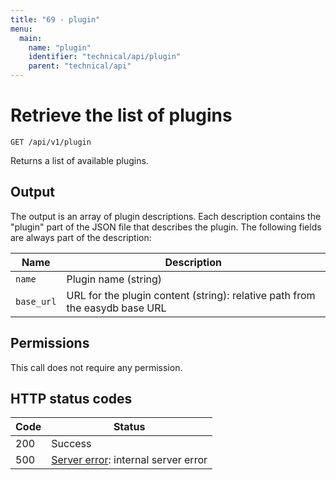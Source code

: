 ```yaml
---
title: "69 - plugin"
menu:
  main:
    name: "plugin"
    identifier: "technical/api/plugin"
    parent: "technical/api"
---
```

# Retrieve the list of plugins

    GET /api/v1/plugin

Returns a list of available plugins.

## Output

The output is an array of plugin descriptions. Each description contains the "plugin" part of the JSON file that
describes the plugin. The following fields are always part of the description:

| Name           | Description                                                                 |
|----------------|-----------------------------------------------------------------------------|
| `name`         | Plugin name (string)                                                        |
| `base_url`     | URL for the plugin content (string): relative path from the easydb base URL |

## Permissions

This call does not require any permission.

## HTTP status codes

|Code|Status|
|----|------|
| 200| Success |
| 500| [Server error](/en/technical/errors): internal server error |
